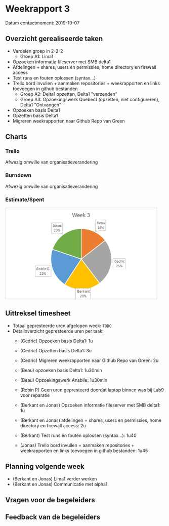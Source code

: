 # Weekrapport 3

Datum contactmoment: 2019-10-07

## Overzicht gerealiseerde taken

- Verdelen groep in 2-2-2
  - Groep A1: Lima1
- Opzoeken informatie fileserver met SMB delta1
- Afdelingen + shares, users en permissies, home directory en firewall access
- Test runs en fouten oplossen (syntax...)
- Trello bord invullen + aanmaken repositories + weekrapporten en links toevoegen in github bestanden 
  - Groep A2: Delta1 opzetten, Delta1 "verzenden"
  - Groep A3: Opzoekingswerk Quebec1 (opzetten, niet configureren), Delta1 "Ontvangen"
- Opzoeken basis Delta1
- Opzetten basis Delta1
- Migreren weekrapporten naar Github Repo van Green

## Charts

### Trello

Afwezig omwille van organisatieverandering

### Burndown

Afwezig omwille van organisatieverandering

### Estimate/Spent

![Spent](img/W3/Spent.jpg)

## Uittreksel timesheet

- Totaal gepresteerde uren afgelopen week: `TODO`
- Detailoverzicht gepresteerde uren per taak: 
  - (Cedric) Opzoeken basis Delta1: 1u
  - (Cedric) Opzetten basis Delta1: 3u
  - (Cedric) Migreren weekrapporten naar Github Repo van Green: 2u

  - (Beau) opzoeken basis Delta1: 1u30min
  - (Beau) Opzoekingswerk Ansbile: 1u30min

  - (Robin P) Geen uren gepresteerd doordat laptop binnen was bij Lab9 voor reparatie
  
  - (Berkant en Jonas) Opzoeken informatie fileserver met SMB delta1: 1u
  - (Berkant en Jonas) afdelingen + shares, users en permissies, home directory en firewall access: 2u
  - (Berkant) Test runs en fouten oplossen (syntax...): 1u40
  - (Jonas) Trello bord invullen + aanmaken repositories + weekrapporten en links toevoegen in github bestanden: 1u45



## Planning volgende week

 - (Berkant en Jonas) Lima1 verder werken
 - (Berkant en Jonas) Communicatie met alpha1


## Vragen voor de begeleiders



## Feedback van de begeleiders

